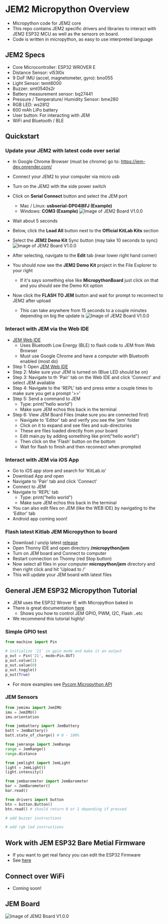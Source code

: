 # JEM2 Micropython Overview
- Micropython code for JEM2 core
- This repo contains JEM2 specific drivers and libraries to interact with JEM2 ESP32 MCU as well as the sensors on board.
- Code is written in micropython, as easy to use interpreted language

## JEM2 Specs
- Core Microcontroller: ESP32 WROVER E
- Distance Sensor: vl53l0x
- 9 DoF IMU (accel, magnetometer, gyro): bno055
- Light Sensor: temt6000
- Buzzer: smt0540s2r
- Battery measurement sensor: bq27441
- Pressure / Temperature/ Humidity Sensor: bme280
- RGB LED: ws2812
- 600 mAh LiPo battery
- User button: For interacting with JEM
- WiFi and Bluetooth / BLE

## Quickstart
### Update your JEM2 with latest code over serial
- In Google Chrome Browser (must be chrome) go to: https://jem-dev.onrender.com/
- Connect your JEM2 to your computer via micro usb
- Turn on the JEM2 with the side power switch
- Click on **Serial Connect** button and select the JEM port
   + Mac / Linux: **usbserial-DP04I8FJ (Example)**
   + Windows: **COM3 (Example)**
![Image of JEM2 Board V1.0.0](docs/images/JEM-IDE-Connect-Serial.png)
- Wait about 5 seconds
- Below, click the **Load All** button next to the **Official KitLab Kits** section
- Select the **JEM2 Demo Kit** Sync button (may take 10 seconds to sync)
![Image of JEM2 Board V1.0.0](docs/images/JEM-IDE-LoadAll.png)

- After selecting, navigate to the **Edit** tab (near lower right hand corner)
- You should now see the **JEM2 Demo Kit** project in the File Explorer to your right
   + If it's says something else like **MicropythonBoard** just click on that and you should see the Demo Kit option
- Now click the **FLASH TO JEM** button and wait for prompt to reconnect to JEM2 after upload
   + This can take anywhere from 15 seconds to a couple minutes depending on big the update is
![Image of JEM2 Board V1.0.0](docs/images/JEM-IDE-FileExplorer.png)


### Interact with JEM via the Web IDE
- [JEM Web IDE](https://kitlab.io/jem/ide)
   + Uses Bluetooth Low Energy (BLE) to flash code to JEM from Web Browser
   + Must use Google Chrome and have a computer with Bluetooth enabled (most do)
- Step 1: Open [JEM Web IDE](https://kitlab.io/jem/ide)
- Step 2: Make sure your JEM is turned on (Blue LED should be on)
- Step 3: Navigate to th 'Pair' tab on the Web IDE and click 'Connect' and select JEM available
- Step 4: Navigate to the 'REPL' tab and press enter a couple times to make sure you get a prompt '>>'
- Step 5: Send a command to JEM
   + Type: print("hello world") 
   + Make sure JEM echos this back in the terminal
- Step 6: View JEM Board Files (make sure you are connected first)
   + Navigate to 'Editor' tab and verify you see the 'jem' folder
   + Click on it to expand and see files and sub-directories
   + These are files loaded directly from your board
   + Edit main.py by adding something like print("hello world")
   + Then click on the 'Flash' button on the bottom 
   + Wait for flash to finish and then reconnect when prompted

### Interact with JEM via iOS App
- Go to iOS app store and search for 'KitLab.io'
- Download App and open
- Navigate to 'Pair' tab and click 'Connect'
- Connect to JEM
- Navigate to 'REPL' tab
   + Type: print("hello world")
   + Make sure JEM echos this back in the terminal
- You can also edit files on JEM (like the WEB IDE) by navigating to the 'Editor' tab
- Android app coming soon!

### Flash latest Kitlab JEM Micropython to board
- Download / unzip latest [release](https://github.com/kitlab-io/micropython/releases)
- Open Thonny IDE and open directory **/micropython/jem**
- Turn on JEM board and Connect to computer
- Restart connection on Thonny (red Stop button)
- Now select all files in your computer **micropython/jem** directory and then right click and hit 'Upload to /'
- This will update your JEM board with latest files

## General JEM ESP32 Micropython Tutorial
- JEM uses the ESP32 Wrover IE with Micropython baked in
- There is great documentation [here](https://docs.micropython.org/en/latest/esp32/tutorial/index.html)
   + Shows you how to control JEM GPIO, PWM, I2C, Flash ..etc
- We recommend this tutorial highly!


### Simple GPIO test
```python
from machine import Pin

# initialize `21` in gpio mode and make it an output
p_out = Pin('21', mode=Pin.OUT)
p_out.value(1)
p_out.value(0)
p_out.toggle()
p_out(True)
```

- For more examples see [Pycom Micropython API](https://docs.pycom.io/firmwareapi/pycom/machine/)

### JEM Sensors
```python
from jemimu import JemIMU
imu = JemIMU()
imu.orientation

from jembattery import JemBattery
batt = JemBattery()
batt.state_of_charge() # 0 - 100%

from jemrange import JemRange
range = JemRange()
range.distance

from jemlight import JemLight
light = JemLight()
light.intensity()

from jembarometer import JemBarometer
bar = JemBarometer()
bar.read()

from drivers import button
btn = button.Button()
btn.read() # should return 0 or 1 depending if pressed

# add buzzer instructions

# add rgb led instructions
```

## Work with JEM ESP32 Bare Metial Firmware
- If you want to get real fancy you can edit the ESP32 Firmware
- See [here](https://docs.espressif.com/projects/esp-idf/en/latest/esp32/index.html)

## Connect over WiFi
- Coming soon!

## JEM Board
![Image of JEM2 Board V1.0.0](docs/images/jem2-v1.0.0.png)

